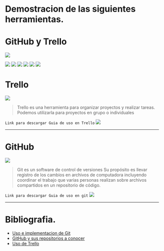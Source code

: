 # Demostracion de las siguientes herramientas.

# GitHub y Trello

![](https://blog.trello.com/hs-fs/hubfs/Imported_Blog_Media/trello_github-1024x512-2.png?width=1024&height=512&name=trello_github-1024x512-2.png)

![](https://img.shields.io/github/stars/pandao/editor.md.svg) ![](https://img.shields.io/github/forks/pandao/editor.md.svg) ![](https://img.shields.io/github/tag/pandao/editor.md.svg) ![](https://img.shields.io/github/release/pandao/editor.md.svg) ![](https://img.shields.io/github/issues/pandao/editor.md.svg) ![](https://img.shields.io/bower/v/editor.md.svg)

 
# Trello

![](https://th.bing.com/th/id/R.88c5a89c43370d1fa8f95bcbb32be92b?rik=04qTKLmkMXqnLw&riu=http%3a%2f%2fblog.trello.com%2fwp-content%2fuploads%2f2011%2f09%2f03-Trello-300x1731.png&ehk=fxziI023AfE6gyGnR13wrEp4kZ5GSTwb4LbIUQwbK8g%3d&risl=&pid=ImgRaw&r=0)


> Trello es una herramienta para organizar proyectos y 
    realizar tareas. Podemos utilizarla para proyectos en 
	grupo o individuales

`Link para descargar Guia de uso en Trello`
![](https://drevox.000webhostapp.com/trello.png)

_______________________

# GitHub

![](https://1000marcas.net/wp-content/uploads/2021/06/Git-Logo-1280x800.png)

>Git es un software de control de versiones
Su propósito es llevar registro de los cambios en archivos de computadora incluyendo coordinar el trabajo que varias personas realizan sobre archivos compartidos en un repositorio de código.

`Link para descargar Guia de uso en git`
![](https://drevox.000webhostapp.com/Git.png)
_____________________
# Bibliografia.

- [Uso e implementacion de Git ](https://youtu.be/vlCXdvcgiE0)
- [GitHub y sus repositorios a conocer](https://youtu.be/44ziZ12rJwU)
- [Uso de Trello ](https://youtu.be/PvggrbuZA9Y)
